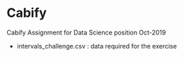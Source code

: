 # Cabify
Cabify Assignment for Data Science position Oct-2019

- intervals_challenge.csv : data required for the exercise
